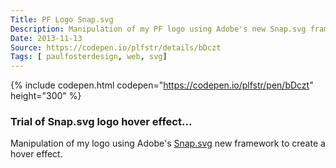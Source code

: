 ```yaml
---
Title: PF Logo Snap.svg
Description: Manipulation of my PF logo using Adobe's new Snap.svg framework to create a hover effect.
Date: 2013-11-13
Source: https://codepen.io/plfstr/details/bDczt
Tags: [ paulfosterdesign, web, svg]
---
```

{% include codepen.html codepen="https://codepen.io/plfstr/pen/bDczt" height="300" %}

### Trial of Snap.svg logo hover effect...

Manipulation of my logo using Adobe's [Snap.svg](http://snapsvg.io/) new framework to create a hover effect.